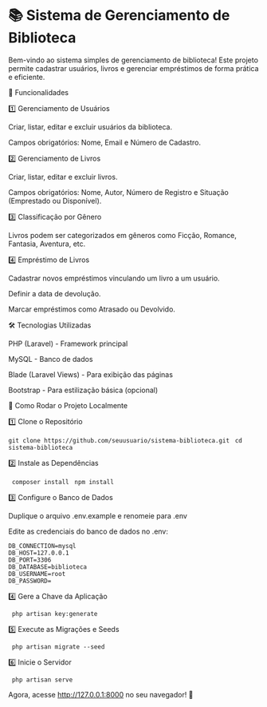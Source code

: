 # 📚 Sistema de Gerenciamento de Biblioteca

Bem-vindo ao sistema simples de gerenciamento de biblioteca! Este projeto permite cadastrar usuários, livros e gerenciar empréstimos de forma prática e eficiente.

🚀 Funcionalidades

1️⃣ Gerenciamento de Usuários

Criar, listar, editar e excluir usuários da biblioteca.

Campos obrigatórios: Nome, Email e Número de Cadastro.

2️⃣ Gerenciamento de Livros

Criar, listar, editar e excluir livros.

Campos obrigatórios: Nome, Autor, Número de Registro e Situação (Emprestado ou Disponível).

3️⃣ Classificação por Gênero

Livros podem ser categorizados em gêneros como Ficção, Romance, Fantasia, Aventura, etc.

4️⃣ Empréstimo de Livros

Cadastrar novos empréstimos vinculando um livro a um usuário.

Definir a data de devolução.

Marcar empréstimos como Atrasado ou Devolvido.

🛠 Tecnologias Utilizadas

PHP (Laravel) - Framework principal

MySQL - Banco de dados

Blade (Laravel Views) - Para exibição das páginas

Bootstrap - Para estilização básica (opcional)

📌 Como Rodar o Projeto Localmente

1️⃣ Clone o Repositório

  ``git clone https://github.com/seuusuario/sistema-biblioteca.git ``
  ``cd sistema-biblioteca``

2️⃣ Instale as Dependências

`` composer install``
 `` npm install`` 


3️⃣ Configure o Banco de Dados

Duplique o arquivo .env.example e renomeie para .env

Edite as credenciais do banco de dados no .env:

```
DB_CONNECTION=mysql
DB_HOST=127.0.0.1
DB_PORT=3306
DB_DATABASE=biblioteca
DB_USERNAME=root
DB_PASSWORD=
```

4️⃣ Gere a Chave da Aplicação

 `` php artisan key:generate``

5️⃣ Execute as Migrações e Seeds

 `` php artisan migrate --seed``

6️⃣ Inicie o Servidor

 `` php artisan serve``

Agora, acesse http://127.0.0.1:8000 no seu navegador! 🚀